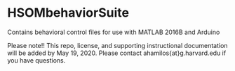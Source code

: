 # HSOMbehaviorSuite
Contains behavioral control files for use with MATLAB 2016B and Arduino


Please note!! This repo, license, and supporting instructional documentation will be added by May 19, 2020. Please contact ahamilos{at}g.harvard.edu if you have questions.
